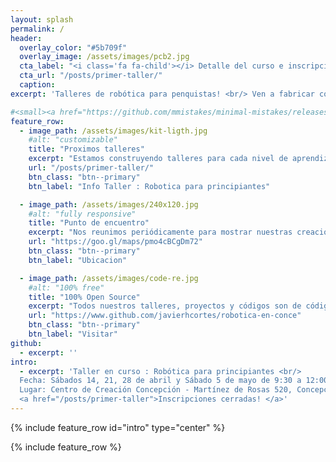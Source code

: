 ```yaml
---
layout: splash
permalink: /
header:
  overlay_color: "#5b709f"
  overlay_image: /assets/images/pcb2.jpg
  cta_label: "<i class='fa fa-child'></i> Detalle del curso e inscripciones!"
  cta_url: "/posts/primer-taller/"
  caption:
excerpt: 'Talleres de robótica para penquistas! <br/> Ven a fabricar con nosotros tu próximo robot!'

#<small><a href="https://github.com/mmistakes/minimal-mistakes/releases/tag/4.10.1">Latest release v4.11.1</a></small><br/><br/> '
feature_row:
  - image_path: /assets/images/kit-ligth.jpg
    #alt: "customizable"
    title: "Proximos talleres"
    excerpt: "Estamos construyendo talleres para cada nivel de aprendizaje."
    url: "/posts/primer-taller/"
    btn_class: "btn--primary"
    btn_label: "Info Taller : Robotica para principiantes"

  - image_path: /assets/images/240x120.jpg
    #alt: "fully responsive"
    title: "Punto de encuentro"
    excerpt: "Nos reunimos periódicamente para mostrar nuestras creaciones!"
    url: "https://goo.gl/maps/pmo4cBCgDm72"
    btn_class: "btn--primary"
    btn_label: "Ubicacion"

  - image_path: /assets/images/code-re.jpg
    #alt: "100% free"
    title: "100% Open Source"
    excerpt: "Todos nuestros talleres, proyectos y códigos son de código libre."
    url: "https://www.github.com/javierhcortes/robotica-en-conce"
    btn_class: "btn--primary"
    btn_label: "Visitar"
github:
  - excerpt: ''
intro:
  - excerpt: 'Taller en curso : Robótica para principiantes <br/>
  Fecha: Sábados 14, 21, 28 de abril y Sábado 5 de mayo de 9:30 a 12:00 <br/>
  Lugar: Centro de Creación Concepción - Martínez de Rosas 520, Concepción<br/>
  <a href="/posts/primer-taller">Inscripciones cerradas! </a>'
---
```


{% include feature_row id="intro" type="center" %}

{% include feature_row %}
